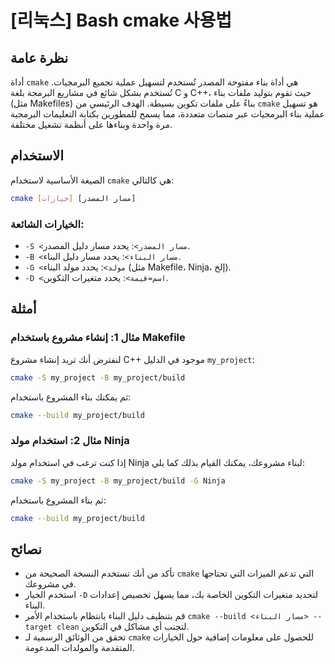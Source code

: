 # [리눅스] Bash cmake 사용법

## نظرة عامة
أداة `cmake` هي أداة بناء مفتوحة المصدر تُستخدم لتسهيل عملية تجميع البرمجيات. تُستخدم بشكل شائع في مشاريع البرمجة بلغة C و C++، حيث تقوم بتوليد ملفات بناء (مثل Makefiles) بناءً على ملفات تكوين بسيطة. الهدف الرئيسي من `cmake` هو تسهيل عملية بناء البرمجيات عبر منصات متعددة، مما يسمح للمطورين بكتابة التعليمات البرمجية مرة واحدة وبناءها على أنظمة تشغيل مختلفة.

## الاستخدام
الصيغة الأساسية لاستخدام `cmake` هي كالتالي:

```bash
cmake [خيارات] [مسار المصدر]
```

### الخيارات الشائعة:
- `-S <مسار المصدر>`: يحدد مسار دليل المصدر.
- `-B <مسار البناء>`: يحدد مسار دليل البناء.
- `-G <مولد>`: يحدد مولد البناء (مثل Makefile، Ninja، إلخ).
- `-D <اسم=قيمة>`: يحدد متغيرات التكوين.

## أمثلة
### مثال 1: إنشاء مشروع باستخدام Makefile
لنفترض أنك تريد إنشاء مشروع C++ موجود في الدليل `my_project`:

```bash
cmake -S my_project -B my_project/build
```

ثم يمكنك بناء المشروع باستخدام:

```bash
cmake --build my_project/build
```

### مثال 2: استخدام مولد Ninja
إذا كنت ترغب في استخدام مولد Ninja لبناء مشروعك، يمكنك القيام بذلك كما يلي:

```bash
cmake -S my_project -B my_project/build -G Ninja
```

ثم بناء المشروع باستخدام:

```bash
cmake --build my_project/build
```

## نصائح
- تأكد من أنك تستخدم النسخة الصحيحة من `cmake` التي تدعم الميزات التي تحتاجها في مشروعك.
- استخدم الخيار `-D` لتحديد متغيرات التكوين الخاصة بك، مما يسهل تخصيص إعدادات البناء.
- قم بتنظيف دليل البناء بانتظام باستخدام الأمر `cmake --build <مسار البناء> --target clean` لتجنب أي مشاكل في التكوين.
- تحقق من الوثائق الرسمية لـ `cmake` للحصول على معلومات إضافية حول الخيارات المتقدمة والمولدات المدعومة.